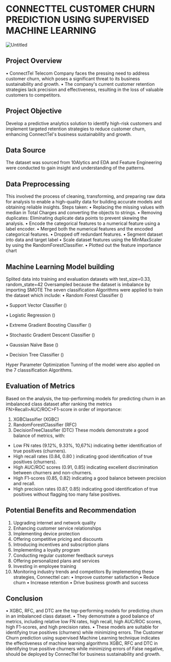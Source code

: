 # CONNECTTEL CUSTOMER CHURN PREDICTION USING SUPERVISED MACHINE LEARNING

![Untitled](https://github.com/user-attachments/assets/04abb1a0-7bcb-49ba-bf5a-19a1a6209888)


## Project Overview
•	ConnectTel Telecom Company faces the pressing need to address customer churn, which poses a significant threat to its business sustainability and growth.
•	The company's current customer retention strategies lack precision and effectiveness, resulting in the loss of valuable customers to competitors.

## Project Objective
Develop a predictive analytics solution to identify high-risk customers and implement targeted retention strategies to reduce customer churn, enhancing ConnectTel's business sustainability and growth.

## Data Source
The dataset was sourced from 10Alytics and EDA and Feature Engineering were conducted to gain insight and understanding of the patterns.

## Data Preprocessing
This involved the process of cleaning, transforming, and preparing raw data for analysis to enable a high-quality data for building accurate models and obtaining reliable insights.
Steps taken:
•	Replacing the missing values with median in Total Charges and converting the objects to strings.
•	Removing duplicates: Eliminating duplicate data points to prevent skewing the analysis.
•	Encode the categorical features to a numerical feature using a label encoder.
•	Merged both the numerical features and the encoded categorical features.
•	Dropped off redundant features.
•	Segment dataset into data and target label
•	Scale dataset features using the MinMaxScaler by using the RandomForestClassifier.
•	Plotted out the feature importance chart

## Machine Learning Model building 
Splited data into training and evaluation datasets with test_size=0.33, random_state=42
Oversampled because the dataset is imbalance by importing SMOTE
 The seven classification Algorithms were applied to train the dataset which include:
•	Random Forest Classifier ()

•	Support Vector Classifier ()

•	Logistic Regression ()

•	Extreme Gradient Boosting Classifier ()

•	Stochastic Gradient Descent Classifier ()

•	Gaussian Naïve Base ()

•	Decision Tree Classifier ()

Hyper Parameter Optimization Tunning of the model were also applied on the 7 classsification Algorithms.

## Evaluation of Metrics
Based on the analysis, the top-performing models for predicting churn in an imbalanced class dataset after ranking the metrics FN>Recall>AUC/ROC>F1-score in order of importance:
1.	XGBClassifier (XGBC)
2.	RandomForestClassifier (RFC)
3.	DecisionTreeClassifier (DTC)
These models demonstrate a good balance of metrics, with:
-	Low FN rates (9.12%, 9.33%, 10,67%) indicating better identification of true positives (churners).
-	High recall rates (0.84, 0.80 ) indicating good identification of true positives (churners).	
-	High AUC/ROC scores (0.91, 0.85) indicating excellent discrimination between churners     and non-churners.
-	High F1-scores (0.85, 0.82) indicating a good balance between precision and recall.
-	High precision rates (0.87, 0.85) indicating good identification of true positives without flagging too many false positives. 

## Potential Benefits and Recommendation
1.	Upgrading internet and network quality
2.	Enhancing customer service relationships
3.	Implementing device protection
4.	Offering competitive pricing and discounts
5.	Introducing incentives and subscription plans
6.	Implementing a loyalty program
7.	Conducting regular customer feedback surveys
8.	Offering personalized plans and services
9.	Investing in employee training
10.	Monitoring industry trends and competitors
By implementing these strategies, Connecttel can:
•	Improve customer satisfaction
•	Reduce churn
•	Increase retention
•	Drive business growth and success

## Conclusion
•	XGBC, RFC, and DTC are the top-performing models for predicting churn in an imbalanced class dataset.
•	They demonstrate a good balance of metrics, including relative low FN rates, high recall, high AUC/ROC scores, high F1-scores, and high precision rates.
•	These models are suitable for identifying true positives (churners) while minimizing errors.
The Customer Churn prediction using supervised Machine Learning technique indicates the effectiveness of machine learning algorithms XGBC, RFC and DTC in identifying true positive churners while minimizing errors of False negative, should be deployed by ConnecTtel for business sustainability and growth.
